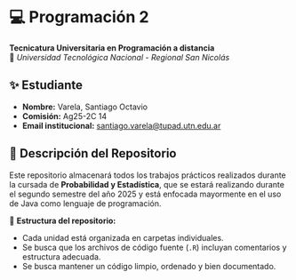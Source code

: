 # 💻 Programación 2  
**Tecnicatura Universitaria en Programación a distancia**  
📍 *Universidad Tecnológica Nacional - Regional San Nicolás*   

## ✨ Estudiante

- **Nombre:** Varela, Santiago Octavio
- **Comisión:** Ag25-2C 14
- **Email institucional:** santiago.varela@tupad.utn.edu.ar  

## 📂 Descripción del Repositorio

Este repositorio almacenará todos los trabajos prácticos realizados durante la cursada de **Probabilidad y Estadística**, que se estará realizando durante el segundo semestre del año 2025 y está enfocada mayormente en el uso de Java como lenguaje de programación.

📌 **Estructura del repositorio:**

- Cada unidad está organizada en carpetas individuales.  
- Se busca que los archivos de código fuente (`.R`) incluyan comentarios y estructura adecuada.  
- Se busca mantener un código limpio, ordenado y bien documentado. 


